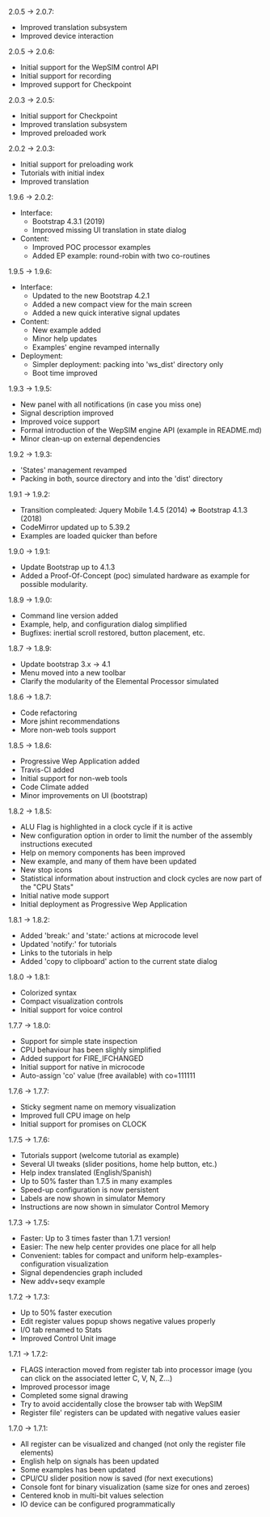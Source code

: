 
2.0.5 -> 2.0.7:
* Improved translation subsystem
* Improved device interaction

2.0.5 -> 2.0.6:
* Initial support for the WepSIM control API
* Initial support for recording
* Improved support for Checkpoint

2.0.3 -> 2.0.5:
* Initial support for Checkpoint
* Improved translation subsystem
* Improved preloaded work

2.0.2 -> 2.0.3:
* Initial support for preloading work
* Tutorials with initial index
* Improved translation 

1.9.6 -> 2.0.2:
* Interface:
  + Bootstrap 4.3.1 (2019)
  + Improved missing UI translation in state dialog
* Content:
  + Improved POC processor examples
  + Added EP example: round-robin with two co-routines

1.9.5 -> 1.9.6:
* Interface:
  + Updated to the new Bootstrap 4.2.1
  + Added a new compact view for the main screen
  + Added a new quick interative signal updates
* Content:
  + New example added
  + Minor help updates
  + Examples' engine revamped internally
* Deployment:
  + Simpler deployment: packing into 'ws_dist' directory only
  + Boot time improved

1.9.3 -> 1.9.5:
* New panel with all notifications (in case you miss one)
* Signal description improved
* Improved voice support 
* Formal introduction of the WepSIM engine API (example in README.md) 
* Minor clean-up on external dependencies

1.9.2 -> 1.9.3:
* 'States' management revamped
* Packing in both, source directory and into the 'dist' directory

1.9.1 -> 1.9.2:
* Transition compleated: Jquery Mobile 1.4.5 (2014) => Bootstrap 4.1.3 (2018)
* CodeMirror updated up to 5.39.2
* Examples are loaded quicker than before

1.9.0 -> 1.9.1:
* Update Bootstrap up to 4.1.3
* Added a Proof-Of-Concept (poc) simulated hardware as example for possible modularity.

1.8.9 -> 1.9.0:
* Command line version added
* Example, help, and configuration dialog simplified
* Bugfixes: inertial scroll restored, button placement, etc.

1.8.7 -> 1.8.9:
* Update bootstrap 3.x -> 4.1
* Menu moved into a new toolbar
* Clarify the modularity of the Elemental Processor simulated

1.8.6 -> 1.8.7:
* Code refactoring
* More jshint recommendations
* More non-web tools support

1.8.5 -> 1.8.6:
* Progressive Wep Application added
* Travis-CI added
* Initial support for non-web tools
* Code Climate added
* Minor improvements on UI (bootstrap)

1.8.2 -> 1.8.5:
* ALU Flag is highlighted in a clock cycle if it is active
* New configuration option in order to limit the number of the assembly instructions executed
* Help on memory components has been improved
* New example, and many of them have been updated
* New stop icons
* Statistical information about instruction and clock cycles are now part of the "CPU Stats"
* Initial native mode support
* Initial deployment as Progressive Wep Application

1.8.1 -> 1.8.2:
* Added 'break:' and 'state:' actions at microcode level
* Updated 'notify:' for tutorials
* Links to the tutorials in help 
* Added 'copy to clipboard' action to the current state dialog

1.8.0 -> 1.8.1:
* Colorized syntax
* Compact visualization controls
* Initial support for voice control

1.7.7 -> 1.8.0:
* Support for simple state inspection
* CPU behaviour has been slighly simplified
* Added support for FIRE_IFCHANGED
* Initial support for native in microcode
* Auto-assign 'co' value (free available) with co=111111

1.7.6 -> 1.7.7:
* Sticky segment name on memory visualization
* Improved full CPU image on help
* Initial support for promises on CLOCK

1.7.5 -> 1.7.6:
* Tutorials support (welcome tutorial as example)
* Several UI tweaks (slider positions, home help button, etc.)
* Help index translated (English/Spanish)
* Up to 50% faster than 1.7.5 in many examples
* Speed-up configuration is now persistent
* Labels are now shown in simulator Memory
* Instructions are now shown in simulator Control Memory

1.7.3 -> 1.7.5:
* Faster: Up to 3 times faster than 1.7.1 version!
* Easier: The new help center provides one place for all help
* Convenient: tables for compact and uniform help-examples-configuration visualization
* Signal dependencies graph included
* New addv+seqv example

1.7.2 -> 1.7.3:
* Up to 50% faster execution 
* Edit register values popup shows negative values properly
* I/O tab renamed to Stats
* Improved Control Unit image

1.7.1 -> 1.7.2:
* FLAGS interaction moved from register tab into processor image (you can click on the associated letter C, V, N, Z...)
* Improved processor image
* Completed some signal drawing
* Try to avoid accidentally close the browser tab with WepSIM
* Register file' registers can be updated with negative values easier

1.7.0 -> 1.7.1:
* All register can be visualized and changed (not only the register file elements)
* English help on signals has been updated
* Some examples has been updated
* CPU/CU slider position now is saved (for next executions)
* Console font for binary visualization (same size for ones and zeroes)
* Centered knob in multi-bit values selection
* IO device can be configured programmatically

